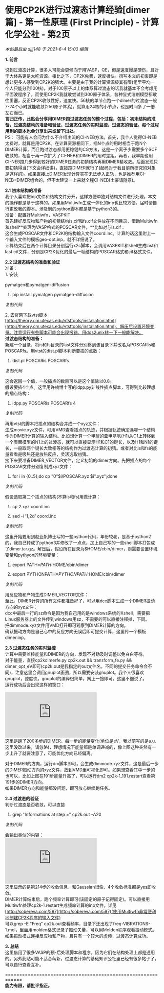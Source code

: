 # 使用CP2K进行过渡态计算经验[dimer篇] - 第一性原理 (First Principle) - 计算化学公社 - 第2页
_本帖最后由 djjj148 于 2021-6-4 15:03 编辑_

**1\. 前言**

说到过渡态计算，很多人可能会更倾向于用VASP，QE，但是速度慢是硬伤，且对于大体系更是太吃资源。相比之下，CP2K免费，速度极快。撰写本文的初衷即是想让更多人感受到CP2K的强大。主要是由于我的计算资源极其有限(组里平均一个人只能分到100核)，对于100原子以上的体系算过渡态的话我就基本不会考虑用平面波程序了。而使用CP2K我就敢尝试到300原子体系，各种显式溶剂模型都敢往里塞，反正CP2K收敛性好，速度快。56核的单节点跑一个dimer的过渡态一般7-24个小时就能收敛(250原子体系)，就算用24核的小节点，也是时间多了一倍左右而已。  
**言归正传，此贴会分享用DIMER跑过渡态任务的整个过程，包括：初末结构的准备，过渡态结构的准备和验证，过渡态任务的实时监控，过渡态的验证。每个过程用到的脚本也会分享出来或留下出处。**   
PS： 可能有人会问为什么不介绍主流的CI-NEB方法。首先，我个人觉得CI-NEB太费时，就算是用CP2K。在计算资源相同下，插N个点的用时相当于跑N个DIMER计算，而且跑过渡态都用更稳健的CG方法，这是一个离子步需要多个SCF收敛的，相当于再一次扩大了CI-NEB和DIMER的用时差距。再者，我早期也用CI-NEB跑几步得到较好的DIMER任务的初猜结构再用DIMER精收敛。后面发现只要初猜得当(下文会详细讲)，直接跑DIMER就行了(起码对于我目前所研究的对象是这样的)。如果直接上DIMER发现计算实在无法步入正轨，也是推荐用CI-NEB+DIMER组合的，但不太建议一上来就全程CI-NEB(土豪请随意)。

**2.1 初末结构的准备**  
我个人喜欢把inp文件和结构文件分开，这样方便单独对结构文件进行处理，本文的操作都是基于这样的。如果用Multiwfn生成一体化的inp也比较方便，届时请自行更改我的脚本。涉及到的python脚本都是基于python3的。  
准备：配置好Multiwfn，VASPKIT  
首先建好反应物和产物的初猜结构is.cif和fs.cif文件放在不同目录，借助Multiwfn和shell**处理为VASP格式的POSCAR文件，**比如对与is.cif：  
这会生成POSCAR文件和CP2K的结构输入文件coord.inc。计算的话这里附上一个输入文件的模板geo-opt.inp，就不详细说了。  
计算结束后在两个计算目录分别运行x2c脚本，会调用VASPKIT和shell生成last和last.cif文件，分别是CP2K优化的最后一帧结构的POSCAR格式和cif格式文件。

**2.2 过渡态结构的准备和验证**  
准备：  
1\. 安装

pymatgen和pymatgen-diffusion  

1.  pip install pymatgen pymatgen-diffusion

_复制代码_

2\. 去官网下载vtst脚本 [http://theory.cm.utexas.edu/vtsttools/installation.html](http://theory.cm.utexas.edu/vtsttools/installation.html)，解压后设置环境变量。注意运行有些脚本可能会出现报错，用dos2unix转一下一般能解决。  
**过渡态结构的准备：**   
新建一个目录，将is和fs目录的last文件分别移到该目录下并改名为POSCARis和POSCARfs。用vtst的dist.pl脚本判断要插的点数：  

1.  dist.pl POSCARis POSCARfs

_复制代码_

  
这会返回一个值，一般插点的数目可以是这个值除以0.8。  
假设要插4个点。这里用许楠博士写的idpp.py非线性插点脚本，可得到比较理想的插点结构：  

1.  idpp.py POSCARis POSCARfs 4

_复制代码_

再用vtst的脚本把插点的结构合并成一个xyz文件：  
生成movie.xyz文件，可用VMD查看插点的轨迹，并根据轨迹确定选哪一个结构作为DIMER计算的输入结构。比如想计算一个甲醇的亚甲基氢(H1)从C1上转移到一个表面模型的N1上的过渡态，就可以直接显示H1和C1的键长，以及H1和N1的键长，一般取两个键长大致相等的结构作为过渡态计算的初猜。或者对比is和fs的能量看看是吸热还是放热反应，灵活选取初猜。  
接下来要准备DIMER\_VECTOR文件，定义初始的dimer方向。先把插点的每个POSCAR文件分别复制成xyz文件：  

1.  for i in {0..5};do cp "0"$i/POSCAR.xyz $i".xyz";done

_复制代码_

假设选取第二个插点的结构(不算is和fs)用做计算：  

1.  cp 2.xyz coord.inc  
    
2.  sed -i '1,2d' coord.inc

_复制代码_

这里开始要用到赵亚帆博士写的一些python代码，年份较老，是基于python2的，我自己转成了python3并修改了一点点，加上自己写的一些shell脚本打包成了dimer.tar.gz。解压后，假设所在目录为$HOME/cbin/dimer，则需要设置环境变量和pythyon的环境变量：  

1.  export PATH=$PATH:$HOME/cbin/dimer  
    
2.  export PYTHONPATH=$PYTHONPATH:$HOME/cbin/dimer

_复制代码_

用反应物和产物生成DIMER\_VECTOR文件：  
至此，DIMER计算的所有文件都准备好了，可以用dcc脚本生成一个DIMER振动方向的xyz文件：  
dcc中最后一行的sz命令是因为我自己用的是windows系统的Xshell，需要把Linux服务器上的文件传到windows用sz，不需要的可以直接注释掉，下同。  
把dimmode.xyz文件用VMD打开即可观察到DIMER计算的方向。  
确认振动方向是自己心中的反应方向无误后即可提交计算，这里传一个模板dimer.inp。

**2.3 过渡态任务的实时监控**  
计算中需要监控能量和DIMER的方向，发现不对劲及时调整以免白白等待。  
对于能量，直接cp2kdimerfe.py cp2k.out && transform\_fe.py && dimer\_opt\_eV即可(cp2k.out是我指定的out文件名，不同的提交任务命令会不同)，注意这里会调用gnuplot画图，所以需要安装gnuplot。我个人很喜欢gnuplot，速度快。gnuplot的编译很简单，网上一搜即可，这里不细说了。  
运行成功后会出现这样的窗口：

 ![](http://bbs.keinsci.com/forum.php?mod=attachment&aid=MzU0MDJ8MDVjMWNiOTJ8MTcyNzMyMTc1NXwxMzQ3OXwyMzUxNg%3D%3D&noupdate=yes)   
这里是跑了200多步的DIMER，每一步的能量变化(单位是eV，我以前写的是a.u.这里没改过来，请忽略)，理想情况下能量都是单调递减的，像上图这种突然有一步上升了就要注意了，可能优化方向已经偏离。

对于DIMER的方向，运行dm脚本即可，会生成dimmode.xyz文件，这是最后一步的DIMER振动方向的xyz文件，放到VMD里可视化即可。如果想查看其中一步的也可以，比如上图在191步能量升高了，可以运行dm2 cp2k-1\_191.restart查看第191步的DIMER方向。  
如果DIMER方向和能量都没问题，即可放心继续跑任务。

**2.4 过渡态的验证**  
判断过渡态是否收敛，可以直接

1.  grep "Informations at step =" cp2k.out -A20

_复制代码_

  
会输出类似的内容：  
 ![](http://bbs.keinsci.com/forum.php?mod=attachment&aid=MzU0Mzl8ZTk4NmY2NzR8MTcyNzMyMTc1NXwxMzQ3OXwyMzUxNg%3D%3D&noupdate=yes)   
这里显示的是第214步的收敛信息，和Gaussian很像，4个收敛标准都是yes即收敛。  
DIMER计算结束后，跑个频率计算即可(该固定的原子记得固定)。可以直接用Multiwfn处理cp2k-1.restart生成频率计算的inp文件。详见[http://sobereva.com/587](http://sobereva.com/587)(使用Multiwfn非常便利地创建CP2K程序的输入文件)  
可以grep -E "Freq" cp2k.out查看频率，目录下还出现了freq-VIBRATIONS-1.mol，里面用molden格式记录了振动矢量，可以用Molden程序观看振动模式。  
如果振动模式连接反应物和产物，且只有一个较大的虚频，过渡态计算成功。

**3\. 总结**  
这里借用了很多VASP的预-后处理脚本和程序，因为它们在结构处理上都是通用的。另外此贴可能不适合萌新，过渡态计算的基础知识公社里已经有很多帖子了，可以自行查看互补。

\============================================================  
**能力有限，请批评指正。**